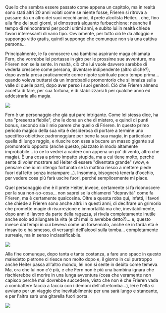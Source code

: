 <!--t Frieren - Capitolo 2: il prete furbone e la maghetta apprendista t-->
<!--d Dopo altri 20 anni volati come se fossero niente, Frieren si ritrova a passare da un altro dei suoi vecchi amici, il prete alcolista Heiter... d-->
<!--tag Random tag-->

Quello che sembra essere passato come appena un capitolo, ma in realtà sono stati altri 20 anni volati come se niente fosse, Frieren si ritrova a passare da un altro dei suoi vecchi amici, il prete alcolista Heiter... che, fino alla fine dei suoi giorni, si dimostrerà alquanto furbacchione: neanche il tempo di reincontrarsi per pochi ultimi anni, e subito lui in realtà chiede favori interessanti di vario tipo. Ovviamente, per tutto ciò le da alloggio e suppongo vitto gratis, quindi suppongo che comunque non sia una cattiva persona...

Principalmente, le fa conoscere una bambina aspirante maga chiamata Fern, che vorrebbe lei portasse in giro per le prossime sue avventure, ma Frieren non se la sente. In realtà, ciò che lui vuole davvero sarebbe di vederla crescere come persona, diventare indipendente (altro cliché?), dopo averla presa praticamente come nipote spirituale poco tempo prima... quando voleva buttarsi da un improbabile promontorio che si innalza sulla valle di quelle parti, dopo aver perso i suoi genitori. Ciò che Frieren almeno accetta di fare, per sua fortuna, è di stabilizzarsi lì per qualche anno ed addestrarla alla magia.

![](https://stuff.octt.eu.org/content/images/20250930134135-IMG_20250930_012731-01.jpeg)

Fern è un personaggio che già qui pare intrigante. Come lei stessa dice, ha una "presenza flebile", che le dona un che di mistero, e quindi di punti bonus, secondo sia il mio parere che quello di Frieren. In questo primo periodo magico della sua vita è desiderosa di portare a termine uno specifico obiettivo: padroneggiare per bene la sua magia, in particolare quella di lungo raggio, e riuscire con essa a bucare un masso gigante sul promontorio opposto (anche questo, piazzato in modo altamente improbabile... io ce lo vedrei a cadere con appena un po' di vento, altro che magia). È una cosa a primo impatto stupida, ma a cui tiene molto, perché sente di voler mostrare ad Heiter di essere "diventata grande" (wow, e pensare che io mi ritengo fortunata se la mattina riesco a mettere piede fuori dal letto senza inciampare...). Insomma, bisognerà tenerla d'occhio, per vedere cosa più farà uscire fuori, perché semplicemente mi piace.

Quel personaggio che è il prete Heiter, invece, certamente si fa riconoscere per la sua non-so-cosa... non saprei se la chiamerei "depravità" come fa Frieren, ma è certamente qualcosina. Oltre a questa roba qui, infatti, i favori che chiede a Frieren sono anche altri: in questi anni, di decifrare un grimorio che promette magie di risurrezione e immortalità ma che, inevitabilmente, dopo anni di lavoro da parte della ragazza, si rivela completamente inutile anche solo ad allungare la vita (e chi mai lo avrebbe detto?)... e, questo invece dai tempi in cui beveva come un forsennato, anche se in tarda età è rinsavito e ha smesso, di versargli dell'alcool sulla tomba... completamente surreale, ma in senso inclassificabile.

![](https://stuff.octt.eu.org/content/images/20250930165920-IMG_20250930_012804-01.jpeg)

Alla fine comunque, dopo tanta e tanta costanza, a fare uno spacc in questo maledetto pietrone ci riesce non molto dopo e, il giorno in cui purtroppo anche Heiter passa all'altro mondo, lei non si sente in debito come temeva. Ma, ora che lui non c'è più, e che Fern non è più una bambina ignara che rischierebbe di morire in una lunga avventura (cosa che veramente non capisco perché mai dovrebbe succedere, visto che non è che Frieren vada a combattere faccia a faccia con i demoni dell'oltretomba...), lei e l'elfa si avviano per un viaggio che inevitabilmente per una sarà lungo e stancante, e per l'altra sarà una gitarella fuori porta.

![](https://stuff.octt.eu.org/content/images/20250930170021-IMG_20250930_012824-01.jpeg)
